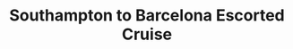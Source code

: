 ---
category: mediterranean
title: Southampton to Barcelona Escorted Cruise
class: southampton-to-barcelona-escorted-cruise
cruiseline: MSC Cruises – MSC Splendida
special-info: London flights & resort transfers
price: 499
nights: 6
cruise-url: http://www.planetcruise.co.uk/msc-cruises/msc-splendida/05-october-2016/111710?referrersiteid=970
---